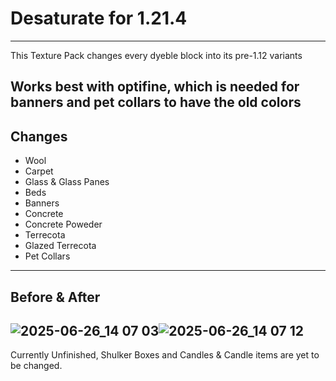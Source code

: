 # Desaturate for 1.21.4
---
This Texture Pack changes every dyeble block into its pre-1.12 variants  
   
Works best with optifine, which is needed for banners and pet collars to have the old colors
---
## Changes
- Wool
- Carpet
- Glass & Glass Panes
- Beds
- Banners
- Concrete
- Concrete Poweder
- Terrecota
- Glazed Terrecota
- Pet Collars
---
## Before & After
![2025-06-26_14 07 03](https://github.com/user-attachments/assets/d9f5169e-0408-428c-979d-60ea3f04ca00)![2025-06-26_14 07 12](https://github.com/user-attachments/assets/b7488f7f-4fbb-4269-9b75-44bfb70cc4fe)
---
Currently Unfinished, Shulker Boxes and Candles & Candle items are yet to be changed.

